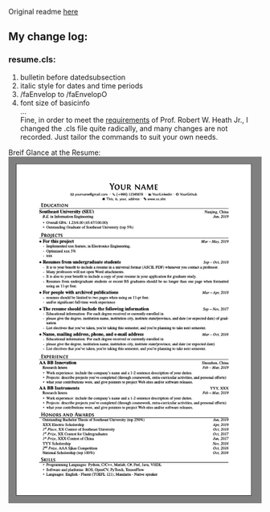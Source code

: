 Original readme [here](https://github.com/billryan/resume)

## My change log:
### resume.cls:
1. bulletin before datedsubsection
1. italic style for dates and time periods
1. /faEnvelop to /faEnvelopO
1. font size of basicinfo  
...  
Fine, in order to meet the [requirements](http://users.ece.utexas.edu/~bevans/resumeSuggestions.html) of Prof. Robert W. Heath Jr., I changed the .cls file quite radically, and many changes are not recorded. Just tailor the commands to suit your own needs.  

Breif Glance at the Resume:  
![](https://github.com/lewisjiang/resume/blob/master/compiled_cv_result.png)
